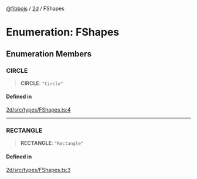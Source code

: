 [@fibbojs](/api/index) / [2d](/api/2d) / FShapes

# Enumeration: FShapes

## Enumeration Members

### CIRCLE

> **CIRCLE**: `"Circle"`

#### Defined in

[2d/src/types/FShapes.ts:4](https://github.com/fibbojs/fibbo/blob/b496854a6f37e79caf42562bf7512dfda8184f7a/packages/2d/src/types/FShapes.ts#L4)

***

### RECTANGLE

> **RECTANGLE**: `"Rectangle"`

#### Defined in

[2d/src/types/FShapes.ts:3](https://github.com/fibbojs/fibbo/blob/b496854a6f37e79caf42562bf7512dfda8184f7a/packages/2d/src/types/FShapes.ts#L3)
